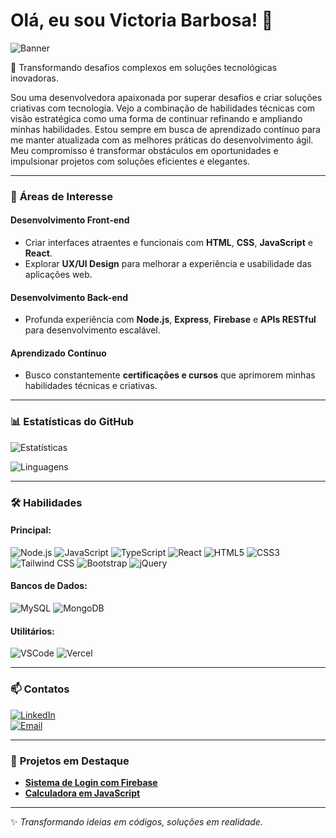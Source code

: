 # Olá, eu sou Victoria Barbosa! 👋

![Banner](https://github.com/VictoriaBarbosa26/-VictoriaBarbosa26/blob/main/banner.gif?raw=true)

🌟 Transformando desafios complexos em soluções tecnológicas inovadoras.

Sou uma desenvolvedora apaixonada por superar desafios e criar soluções criativas com tecnologia. Vejo a combinação de habilidades técnicas com visão estratégica como uma forma de continuar refinando e ampliando minhas habilidades. Estou sempre em busca de aprendizado contínuo para me manter atualizada com as melhores práticas do desenvolvimento ágil. Meu compromisso é transformar obstáculos em oportunidades e impulsionar projetos com soluções eficientes e elegantes.

---

### 🌟 **Áreas de Interesse**

#### Desenvolvimento Front-end
- Criar interfaces atraentes e funcionais com **HTML**, **CSS**, **JavaScript** e **React**.
- Explorar **UX/UI Design** para melhorar a experiência e usabilidade das aplicações web.

#### Desenvolvimento Back-end
- Profunda experiência com **Node.js**, **Express**, **Firebase** e **APIs RESTful** para desenvolvimento escalável.

#### Aprendizado Contínuo
- Busco constantemente **certificações e cursos** que aprimorem minhas habilidades técnicas e criativas.

---

### 📊 **Estatísticas do GitHub**
![Estatísticas](https://github-readme-stats.vercel.app/api?username=VictoriaBarbosa26&show_icons=true&theme=dark&count_private=true)

![Linguagens](https://github-readme-stats.vercel.app/api/top-langs/?username=VictoriaBarbosa26&layout=compact&theme=dark)

---

### 🛠️ **Habilidades**

#### **Principal:**
![Node.js](https://img.shields.io/badge/-Node.js-339933?style=for-the-badge&logo=node.js&logoColor=white)
![JavaScript](https://img.shields.io/badge/-JavaScript-F7DF1E?style=for-the-badge&logo=javascript&logoColor=black)
![TypeScript](https://img.shields.io/badge/-TypeScript-3178C6?style=for-the-badge&logo=typescript&logoColor=white)
![React](https://img.shields.io/badge/-React-61DAFB?style=for-the-badge&logo=react&logoColor=black)
![HTML5](https://img.shields.io/badge/-HTML5-E34F26?style=for-the-badge&logo=html5&logoColor=white)
![CSS3](https://img.shields.io/badge/-CSS3-1572B6?style=for-the-badge&logo=css3&logoColor=white)
![Tailwind CSS](https://img.shields.io/badge/-Tailwind_CSS-38B2AC?style=for-the-badge&logo=tailwind-css&logoColor=white)
![Bootstrap](https://img.shields.io/badge/-Bootstrap-7952B3?style=for-the-badge&logo=bootstrap&logoColor=white)
![jQuery](https://img.shields.io/badge/-jQuery-0769AD?style=for-the-badge&logo=jquery&logoColor=white)

#### **Bancos de Dados:**
![MySQL](https://img.shields.io/badge/-MySQL-4479A1?style=for-the-badge&logo=mysql&logoColor=white)
![MongoDB](https://img.shields.io/badge/-MongoDB-47A248?style=for-the-badge&logo=mongodb&logoColor=white)

#### **Utilitários:**
![VSCode](https://img.shields.io/badge/-VS_Code-007ACC?style=for-the-badge&logo=visual-studio-code&logoColor=white)
![Vercel](https://img.shields.io/badge/-Vercel-000000?style=for-the-badge&logo=vercel&logoColor=white)

---

### 📫 **Contatos**
[![LinkedIn](https://img.shields.io/badge/-LinkedIn-blue?style=flat-square&logo=LinkedIn&logoColor=white&link=https://linkedin.com/in/VictoriaBarbosa26)](https://linkedin.com/in/VictoriaBarbosa26)  
[![Email](https://img.shields.io/badge/-Email-c14438?style=flat-square&logo=Gmail&logoColor=white&link=mailto:victoria@example.com)](mailto:victoria@example.com)

---

### 🔗 **Projetos em Destaque**
- [**Sistema de Login com Firebase**](https://github.com/VictoriaBarbosa26/login-firebase)  
- [**Calculadora em JavaScript**](https://github.com/VictoriaBarbosa26/calculadora-js)  

---

✨ _Transformando ideias em códigos, soluções em realidade._
